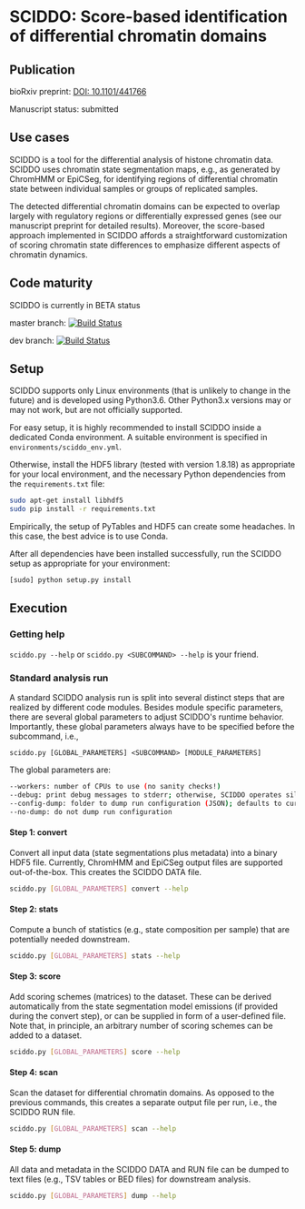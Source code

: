 # SCIDDO: Score-based identification of differential chromatin domains

## Publication
bioRxiv preprint: [DOI: 10.1101/441766 ](https://doi.org/10.1101/441766) 

Manuscript status: submitted

## Use cases
SCIDDO is a tool for the differential analysis of histone chromatin data.
SCIDDO uses chromatin state segmentation maps, e.g., as generated by ChromHMM or EpiCSeg,
for identifying regions of differential chromatin state between individual samples
or groups of replicated samples.

The detected differential chromatin domains can be expected to overlap largely 
with regulatory regions or differentially expressed genes (see our manuscript 
preprint for detailed results). Moreover, the score-based approach implemented 
in SCIDDO affords a straightforward customization of scoring chromatin state 
differences to emphasize different aspects of chromatin dynamics.

## Code maturity
SCIDDO is currently in BETA status

master branch:
[![Build Status](https://travis-ci.org/ptrebert/sciddo.svg?branch=master)](https://travis-ci.org/ptrebert/sciddo)

dev branch:
[![Build Status](https://travis-ci.org/ptrebert/sciddo.svg?branch=develop)](https://travis-ci.org/ptrebert/sciddo)

## Setup
SCIDDO supports only Linux environments (that is unlikely to change in the future) and is developed using Python3.6.
Other Python3.x versions may or may not work, but are not officially supported.

For easy setup, it is highly recommended to install SCIDDO inside a dedicated Conda environment.
A suitable environment is specified in `environments/sciddo_env.yml`.

Otherwise, install the HDF5 library (tested with version 1.8.18) as appropriate for your local environment,
and the necessary Python dependencies from the `requirements.txt` file:

```bash
sudo apt-get install libhdf5
sudo pip install -r requirements.txt
```

Empirically, the setup of PyTables and HDF5 can create some headaches.
In this case, the best advice is to use Conda.

After all dependencies have been installed successfully,
run the SCIDDO setup as appropriate for your environment:

```bash
[sudo] python setup.py install
```

## Execution

### Getting help

`sciddo.py --help` or `sciddo.py <SUBCOMMAND> --help` is your friend.

### Standard analysis run

A standard SCIDDO analysis run is split into several distinct steps that are realized by different code modules.
Besides module specific parameters, there are several global parameters to adjust SCIDDO's runtime behavior.
Importantly, these global parameters always have to be specified before the subcommand, i.e.,

```
sciddo.py [GLOBAL_PARAMETERS] <SUBCOMMAND> [MODULE_PARAMETERS]
```

The global parameters are:

```bash
--workers: number of CPUs to use (no sanity checks!)
--debug: print debug messages to stderr; otherwise, SCIDDO operates silently
--config-dump: folder to dump run configuration (JSON); defaults to current working directory
--no-dump: do not dump run configuration
```

#### Step 1: convert
 
Convert all input data (state segmentations plus metadata) into a binary HDF5 file. Currently, ChromHMM
and EpiCSeg output files are supported out-of-the-box. This creates the SCIDDO DATA file.

```bash
sciddo.py [GLOBAL_PARAMETERS] convert --help
```

#### Step 2: stats

Compute a bunch of statistics (e.g., state composition per sample) that are potentially needed downstream.

```bash
sciddo.py [GLOBAL_PARAMETERS] stats --help
```

#### Step 3: score

Add scoring schemes (matrices) to the dataset. These can be derived automatically from the state segmentation
model emissions (if provided during the convert step), or can be supplied in form of a user-defined file.
Note that, in principle, an arbitrary number of scoring schemes can be added to a dataset.

```bash
sciddo.py [GLOBAL_PARAMETERS] score --help
```

#### Step 4: scan

Scan the dataset for differential chromatin domains. As opposed to the previous commands, this creates a separate
output file per run, i.e., the SCIDDO RUN file.

```bash
sciddo.py [GLOBAL_PARAMETERS] scan --help
```

#### Step 5: dump

All data and metadata in the SCIDDO DATA and RUN file can be dumped to text files (e.g., TSV tables or BED files) for downstream analysis.

```bash
sciddo.py [GLOBAL_PARAMETERS] dump --help
```
